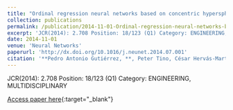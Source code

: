 ```yaml
---
title: "Ordinal regression neural networks based on concentric hyperspheres"
collection: publications
permalink: /publication/2014-11-01-Ordinal-regression-neural-networks-based-on-concentric-hyperspheres
excerpt: 'JCR(2014): 2.708 Position: 18/123 (Q1) Category: ENGINEERING, MULTIDISCIPLINARY'
date: 2014-11-01
venue: 'Neural Networks'
paperurl: 'http://dx.doi.org/10.1016/j.neunet.2014.07.001'
citation: '**Pedro Antonio Gutiérrez, **, Peter Tino, César Hervás-Martínez, &quot;Ordinal regression neural networks based on concentric hyperspheres.&quot; Neural Networks, Vol. 59, 2014, pp.51–60.'
---
```

JCR(2014): 2.708 Position: 18/123 (Q1) Category: ENGINEERING, MULTIDISCIPLINARY

[Access paper here](http://dx.doi.org/10.1016/j.neunet.2014.07.001){:target="_blank"}

